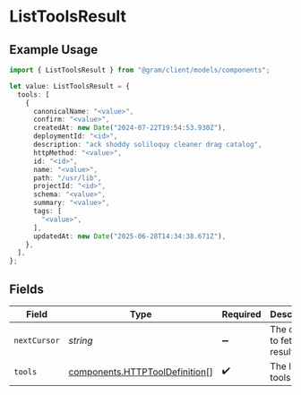 # ListToolsResult

## Example Usage

```typescript
import { ListToolsResult } from "@gram/client/models/components";

let value: ListToolsResult = {
  tools: [
    {
      canonicalName: "<value>",
      confirm: "<value>",
      createdAt: new Date("2024-07-22T19:54:53.930Z"),
      deploymentId: "<id>",
      description: "ack shoddy soliloquy cleaner drag catalog",
      httpMethod: "<value>",
      id: "<id>",
      name: "<value>",
      path: "/usr/lib",
      projectId: "<id>",
      schema: "<value>",
      summary: "<value>",
      tags: [
        "<value>",
      ],
      updatedAt: new Date("2025-06-28T14:34:38.671Z"),
    },
  ],
};
```

## Fields

| Field                                                                            | Type                                                                             | Required                                                                         | Description                                                                      |
| -------------------------------------------------------------------------------- | -------------------------------------------------------------------------------- | -------------------------------------------------------------------------------- | -------------------------------------------------------------------------------- |
| `nextCursor`                                                                     | *string*                                                                         | :heavy_minus_sign:                                                               | The cursor to fetch results from                                                 |
| `tools`                                                                          | [components.HTTPToolDefinition](../../models/components/httptooldefinition.md)[] | :heavy_check_mark:                                                               | The list of tools                                                                |